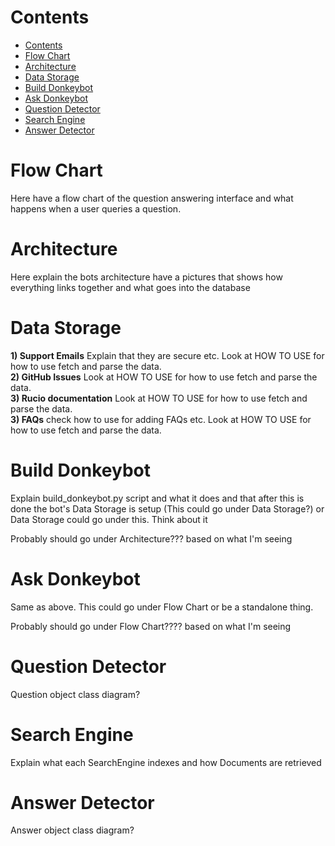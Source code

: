 # Contents
- [Contents](#contents)
- [Flow Chart](#flow-chart)
- [Architecture](#architecture)
- [Data Storage](#data-storage)
- [Build Donkeybot](#build-donkeybot)
- [Ask Donkeybot](#ask-donkeybot)
- [Question Detector](#question-detector)
- [Search Engine](#search-engine)
- [Answer Detector](#answer-detector)

# Flow Chart
Here have a flow chart of the question answering interface and what happens when a user queries a question.

# Architecture
Here explain the bots architecture have a pictures that shows how everything links together and what goes into the database

# Data Storage
**1) Support Emails**  Explain that they are secure etc. Look at HOW TO USE for how to use fetch and parse the data.  
**2) GitHub Issues**  Look at HOW TO USE for how to use fetch and parse the data.    
**3) Rucio documentation**    Look at HOW TO USE for how to use fetch and parse the data.  
**3) FAQs** check how to use for adding FAQs etc.   Look at HOW TO USE for how to use fetch and parse the data.  

# Build Donkeybot
Explain build_donkeybot.py script and what it does and that after this is done
the bot's Data Storage is setup (This could go under Data Storage?) or Data Storage could
go under this. Think about it

Probably should go under Architecture??? based on what I'm seeing

# Ask Donkeybot 
Same as above. This could go under Flow Chart or be a standalone thing.

Probably should go under Flow Chart???? based on what I'm seeing

# Question Detector
Question object class diagram?

# Search Engine
Explain what each SearchEngine indexes and how Documents are retrieved

# Answer Detector
Answer object class diagram?

